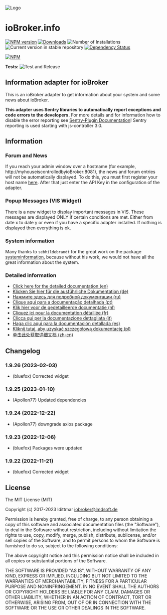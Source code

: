 ![Logo](admin/info.png)
# ioBroker.info

[![NPM version](http://img.shields.io/npm/v/iobroker.info.svg)](https://www.npmjs.com/package/iobroker.info)
[![Downloads](https://img.shields.io/npm/dm/iobroker.info.svg)](https://www.npmjs.com/package/iobroker.info)
![Number of Installations](http://iobroker.live/badges/info-installed.svg) 
![Current version in stable repository](http://iobroker.live/badges/info-stable.svg)
[![Dependency Status](https://img.shields.io/david/iobroker-community-adapters/iobroker.info.svg)](https://david-dm.org/iobroker-community-adapters/iobroker.info)

[![NPM](https://nodei.co/npm/iobroker.info.png?downloads=true)](https://nodei.co/npm/iobroker.info/)

**Tests:** ![Test and Release](https://github.com/iobroker-community-adapters/ioBroker.info/workflows/Test%20and%20Release/badge.svg)

## Information adapter for ioBroker
This is an ioBroker adapter to get information about your system and some news about ioBroker.

**This adapter uses Sentry libraries to automatically report exceptions and code errors to the developers.** 
For more details and for information how to disable the error reporting see [Sentry-Plugin Documentation](https://github.com/ioBroker/plugin-sentry#plugin-sentry)! Sentry reporting is used starting with js-controller 3.0.

## Information

### Forum and News
If you reach your admin window over a hostname (for example, http://myhouseiscontrolledbyioBroker:8081), 
the news and forum entries will not be automatically displayed. 
To do this, you must first register your host name [here](https://toolkit.sekando.com/docs/en/setup/hostnames).
After that just enter the API Key in the configuration of the adapter.

### Popup Messages (VIS Widget)
There is a new widget to display important messages in VIS. 
These messages are displayed ONLY if certain conditions are met. 
Either from date x to date y or even if you have a specific adapter installed.
If nothing is displayed then everything is ok.

### System information
Many thanks to `sebhildebrandt` for the great work on the package [systeminformation](https://github.com/sebhildebrandt/systeminformation), 
because without his work, we would not have all the great information about the system.

### Detailed information
* [Click here for the detailed documentation (en)](docs/en/info.md)
* [Klicken Sie hier für die ausführliche Dokumentation (de)](docs/de/info.md)
* [Нажмите здесь для подробной документации (ru)](docs/ru/info.md)
* [Clique aqui para a documentação detalhada (pt)](docs/pt/info.md)
* [Klik hier voor de gedetailleerde documentatie (nl)](docs/nl/info.md)
* [Cliquez ici pour la documentation détaillée (fr)](docs/fr/info.md)
* [Clicca qui per la documentazione dettagliata (it)](docs/it/info.md)
* [Haga clic aquí para la documentación detallada (es)](docs/es/info.md)
* [Kliknij tutaj, aby uzyskać szczegółową dokumentację (pl)](docs/pl/info.md)
* [单击此处获取详细文档 (zh-cn)](docs/zh-cn/info.md)

## Changelog
<!-- ### **WORK IN PROGRESS** -->
### 1.9.26 (2023-02-03)
* (bluefox) Corrected widget

### 1.9.25 (2023-01-10)
* (Apollon77) Updated dependencies

### 1.9.24 (2022-12-22)
* (Apollon77) downgrade axios package

### 1.9.23 (2022-12-06)
* (bluefox) Packages were updated

### 1.9.22 (2022-11-21)
* (bluefox) Corrected widget

## License
The MIT License (MIT)

Copyright (c) 2017-2023 ldittmar <iobroker@lmdsoft.de>

Permission is hereby granted, free of charge, to any person obtaining a copy
of this software and associated documentation files (the "Software"), to deal
in the Software without restriction, including without limitation the rights
to use, copy, modify, merge, publish, distribute, sublicense, and/or sell
copies of the Software, and to permit persons to whom the Software is
furnished to do so, subject to the following conditions:

The above copyright notice and this permission notice shall be included in
all copies or substantial portions of the Software.

THE SOFTWARE IS PROVIDED "AS IS", WITHOUT WARRANTY OF ANY KIND, EXPRESS OR
IMPLIED, INCLUDING BUT NOT LIMITED TO THE WARRANTIES OF MERCHANTABILITY,
FITNESS FOR A PARTICULAR PURPOSE AND NONINFRINGEMENT. IN NO EVENT SHALL THE
AUTHORS OR COPYRIGHT HOLDERS BE LIABLE FOR ANY CLAIM, DAMAGES OR OTHER
LIABILITY, WHETHER IN AN ACTION OF CONTRACT, TORT OR OTHERWISE, ARISING FROM,
OUT OF OR IN CONNECTION WITH THE SOFTWARE OR THE USE OR OTHER DEALINGS IN
THE SOFTWARE.
